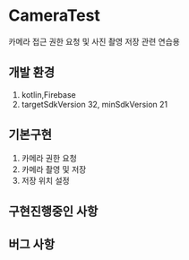 # CameraTest

카메라 접근 권한 요청 및 사진 촬영 저장 관련 연습용 

## 개발 환경

1. kotlin,Firebase
2. targetSdkVersion 32, minSdkVersion 21

## 기본구현

1. 카메라 권한 요청 
2. 카메라 촬영 및 저장 
3. 저장 위치 설정 


## 구현진행중인 사항


## 버그 사항




